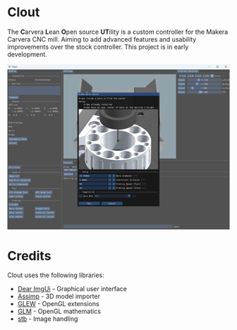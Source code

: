 # Clout
The **C**arvera **L**ean **O**pen source **UT**ility is a custom controller for the Makera Carvera CNC mill.  Aiming to add advanced features and usability improvements over the stock controller.  This project is in early development.

<img src="./images/Clout.png" width="800px">

# Credits

Clout uses the following libraries:
* [Dear ImgUi](https://github.com/ocornut/imgui) - Graphical user interface
* [Assimp](https://github.com/assimp/assimp) - 3D model importer
* [GLEW](https://github.com/nigels-com/glew) - OpenGL extensions
* [GLM](https://github.com/g-truc/glm) - OpenGL mathematics
* [stb](https://github.com/nothings/stb/) - Image handling